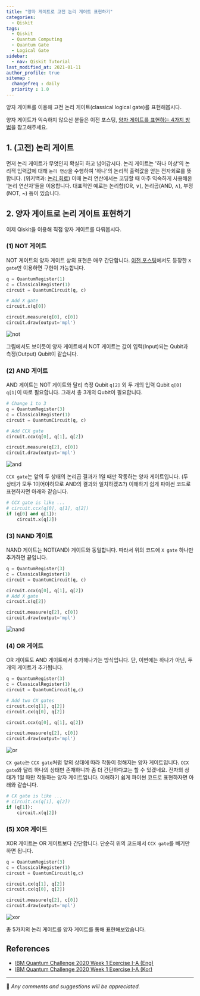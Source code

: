 ```yaml
---
title: "양자 게이트로 고전 논리 게이트 표현하기"
categories: 
  - Qiskit
tags:
  - Qiskit
  - Quantum Computing
  - Quantum Gate
  - Logical Gate
sidebar:
  - nav: Qiskit Tutorial
last_modified_at: 2021-01-11
author_profile: true
sitemap :
  changefreq : daily
  priority : 1.0
---
```

양자 게이트를 이용해 고전 논리 게이트(classical logical gate)를 표현해봅시다.<br/>

양자 게이트가 익숙하지 않으신 분들은 이전 포스팅, [양자 게이트를 표현하는 4가지 방법](https://tula3and.github.io/qiskit/qiskit-01-kor/)을
참고해주세요.

## 1. (고전) 논리 게이트

먼저 논리 게이트가 무엇인지 확실히 하고 넘어갑시다.
논리 게이트는 '하나 이상'의 논리적 입력값에 대해 `논리 연산`을 수행하여 '하나'의 논리적 출력값을 얻는 전자회로를 뜻합니다.
(위키백과: [논리 회로](https://ko.wikipedia.org/wiki/%EB%85%BC%EB%A6%AC_%ED%9A%8C%EB%A1%9C))
이때 논리 연산에서는 코딩할 때 아주 익숙하게 사용해온 '논리 연산자'들을 이용합니다.
대표적인 예로는 논리합(OR, ∨), 논리곱(AND, ∧), 부정(NOT, ~) 등이 있습니다.<br/>

## 2. 양자 게이트로 논리 게이트 표현하기

이제 Qiskit을 이용해 직접 양자 게이트를 다뤄봅시다.

### (1) NOT 게이트

NOT 게이트의 양자 게이트 상의 표현은 매우 간단합니다.
[이전 포스팅](https://tula3and.github.io/qiskit/qiskit-01-kor/)에서도 등장한 `X gate`만 이용하면 구현이 가능합니다.<br/> 

```python
q = QuantumRegister(1)
c = ClassicalRegister(1)
circuit = QuantumCircuit(q, c)

# Add X gate
circuit.x(q[0])

circuit.measure(q[0], c[0])
circuit.draw(output='mpl')
```

![not](https://user-images.githubusercontent.com/62553200/104167706-275d5400-5440-11eb-93c8-c1836d733881.png)

그림에서도 보이듯이 양자 게이트에서 NOT 게이트는 값이 입력(Input)되는 Qubit과 측정(Output) Qubit이 같습니다.

### (2) AND 게이트

AND 게이트는 NOT 게이트와 달리 측정 Qubit `q[2]` 외 두 개의 입력 Qubit `q[0]` `q[1]`이 따로 필요합니다.
그래서 총 3개의 Qubit이 필요합니다.<br/> 

```python
# Change 1 to 3
q = QuantumRegister(3)
c = ClassicalRegister(1)
circuit = QuantumCircuit(q, c)

# Add CCX gate
circuit.ccx(q[0], q[1], q[2])

circuit.measure(q[2], c[0])
circuit.draw(output='mpl')
```

![and](https://user-images.githubusercontent.com/62553200/104167699-25939080-5440-11eb-9055-863fe153525a.png)

`CCX gate`는 앞의 두 상태의 논리곱 결과가 1일 때만 작동하는 양자 게이트입니다.
(두 상태가 모두 1이어야하므로 AND의 결과와 일치하겠죠?)
이해하기 쉽게 파이썬 코드로 표현하자면 아래와 같습니다.<br/>

```python
# CCX gate is like ...
# circuit.ccx(q[0], q[1], q[2])
if (q[0] and q[1]):
    circuit.x(q[2])
```

### (3) NAND 게이트

NAND 게이트는 NOT(AND) 게이트와 동일합니다.
따라서 위의 코드에 `X gate` 하나만 추가하면 끝입니다.<br/>

```python
q = QuantumRegister(3)
c = ClassicalRegister(1)
circuit = QuantumCircuit(q, c)

circuit.ccx(q[0], q[1], q[2])
# Add X gate
circuit.x(q[2])

circuit.measure(q[2], c[0])
circuit.draw(output='mpl')
```

![nand](https://user-images.githubusercontent.com/62553200/104167704-26c4bd80-5440-11eb-99d3-e24ec35665e1.png)

### (4) OR 게이트

OR 게이트도 AND 게이트에서 추가해나가는 방식입니다.
단, 이번에는 하나가 아닌, 두 개의 게이트가 추가됩니다.<br/> 

```python
q = QuantumRegister(3)
c = ClassicalRegister(1)
circuit = QuantumCircuit(q,c)

# Add two CX gates
circuit.cx(q[1], q[2])
circuit.cx(q[0], q[2])

circuit.ccx(q[0], q[1], q[2])

circuit.measure(q[2], c[0])
circuit.draw(output='mpl')
```

![or](https://user-images.githubusercontent.com/62553200/104167709-275d5400-5440-11eb-9fbf-26388176e5a8.png)

`CX gate`는 `CCX gate`처럼 앞의 상태에 따라 작동이 정해지는 양자 게이트입니다.
`CCX gate`와 달리 하나의 상태만 존재하니까 좀 더 간단하다고는 할 수 있겠네요.
전자의 상태가 1일 때만 작동하는 양자 게이트입니다.
이해하기 쉽게 파이썬 코드로 표현하자면 아래와 같습니다.<br/>

```python
# CX gate is like ...
# circuit.cx(q[1], q[2])
if (q[1]):
    circuit.x(q[2])
```

### (5) XOR 게이트

XOR 게이트는 OR 게이트보다 간단합니다.
단순히 위의 코드에서 `CCX gate`를 빼기만 하면 됩니다.<br/>

```python
q = QuantumRegister(3)
c = ClassicalRegister(1)
circuit = QuantumCircuit(q,c)

circuit.cx(q[1], q[2])
circuit.cx(q[0], q[2])

circuit.measure(q[2], c[0])
circuit.draw(output='mpl')
```

![xor](https://user-images.githubusercontent.com/62553200/104167710-27f5ea80-5440-11eb-9ace-37047be99e4e.png)

총 5가지의 논리 게이트를 양자 게이트를 통해 표현해보았습니다.

## References

- [IBM Quantum Challenge 2020 Week 1 Exercise I-A (Eng)](https://github.com/qiskit-community/IBMQuantumChallenge2020/blob/iqx/exercises/week-1/ex_1a_en.ipynb)
- [IBM Quantum Challenge 2020 Week 1 Exercise I-A (Kor)](https://github.com/qiskit-community/IBMQuantumChallenge2020/blob/main/exercises/week-1/ex_1a_ko.ipynb)

---

💬 *Any comments and suggestions will be appreciated.*
